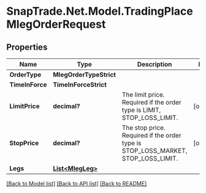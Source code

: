 # SnapTrade.Net.Model.TradingPlaceMlegOrderRequest

## Properties

Name | Type | Description | Notes
------------ | ------------- | ------------- | -------------
**OrderType** | **MlegOrderTypeStrict** |  | 
**TimeInForce** | **TimeInForceStrict** |  | 
**LimitPrice** | **decimal?** | The limit price. Required if the order type is LIMIT, STOP_LOSS_LIMIT. | [optional] 
**StopPrice** | **decimal?** | The stop price. Required if the order type is STOP_LOSS_MARKET, STOP_LOSS_LIMIT. | [optional] 
**Legs** | [**List&lt;MlegLeg&gt;**](MlegLeg.md) |  | 

[[Back to Model list]](../README.md#documentation-for-models) [[Back to API list]](../README.md#documentation-for-api-endpoints) [[Back to README]](../README.md)

